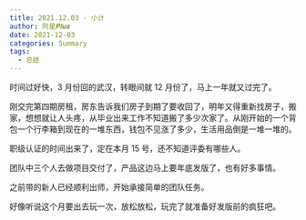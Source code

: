```yaml
---
title: 2021.12.03 - 小计
author: 阿星𝑷𝒍𝒖𝒔
date: 2021-12-03
categories: Summary
tags:
  - 总结
---
```


时间过好快，3 月份回的武汉，转眼间就 12 月份了，马上一年就又过完了。

刚交完第四期房租，房东告诉我们房子到期了要收回了，明年又得重新找房子，搬家，想想就让人头疼，从毕业出来工作不知道搬了多少次家了。从刚开始的一个背包一个行李箱到现在的一堆东西，钱包不见涨了多少，生活用品倒是一堆一堆的。

职级认证的时间出来了，定在本月 15 号，还不知道评委有哪些人。

团队中三个人去做项目交付了，产品这边马上要年底发版了，也有好多事情。

之前带的新人已经顺利出师，开始承接简单的团队任务。

好像听说这个月要出去玩一次，放松放松，玩完了就准备好发版前的疯狂吧。
